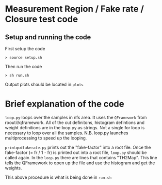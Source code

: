 # Measurement Region / Fake rate / Closure test code

## Setup and running the code

First setup the code

    > source setup.sh

Then run the code

    > sh run.sh

Output plots should be located in ```plots```

# Brief explanation of the code

```loop.py``` loops over the samples in nfs area.
It uses the ```QFramework``` from rooutil/qframework.
All of the cut definitons, histogram defintions and weight definitions are in the loop.py as strings.
Not a single for loop is necessary to loop over all the samples.
N.B. loop.py launches multiprocessing to speed up the looping.

```printqcdfakerate.py``` prints out the "fake-factor" into a root file.
Once the fake-factor (= fr / 1 - fr) is printed out into a root file, ```loop.py``` should be called again.
In the ```loop.py``` there are lines that contains "TH2Map".
This line tells the QFramework to open up the file and use the histogram and get the weights.

This above procedure is what is being done in ```run.sh```
